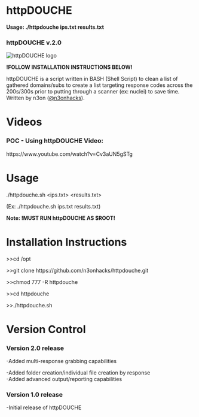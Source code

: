 # httpDOUCHE

<b>Usage: ./httpdouche ips.txt results.txt</b>

<h3>httpDOUCHE v.2.0</h3>
<img src="https://raw.githubusercontent.com/n3onhacks/httpdouche/main/httpdouche-logo.jpg" alt="httpDOUCHE logo">

**!FOLLOW INSTALLATION INSTRUCTIONS BELOW!**<p>
httpDOUCHE is a script written in BASH (Shell Script) to clean a list of gathered domains/subs to create a list targeting response codes across the 200s/300s prior to putting through a scanner (ex: nuclei) to save time. Written by n3on (<a href="https://www.twitter.com/@n3onhacks">@n3onhacks</a>).

<h1>Videos</h1>

<h3>POC - Using httpDOUCHE Video:</h3><p>
 https://www.youtube.com/watch?v=Cv3aUN5gSTg<p>
 
<h1>Usage</h1>
  
./httpdouche.sh <ips.txt> <results.txt> <p>
(Ex: ./httpdouche.sh ips.txt results.txt)
 
<b>Note: **!MUST RUN httpDOUCHE AS $ROOT!**</b><p>

 <h1>Installation Instructions</h1>
>>cd /opt<p><p>
>>git clone https://github.com/n3onhacks/httpdouche.git<p>
>>chmod 777 -R httpdouche<p>
>>cd httpdouche<p>
>>./httpdouche.sh <ips.txt> <results.txt><p>

<h1>Version Control</h1>
 
<h3>Version 2.0 release</h3>
-Added multi-response grabbing capabilities<p>
-Added folder creation/individual file creation by response<br>
 -Added advanced output/reporting capabilities

 <h3>Version 1.0 release</h3>
-Initial release of httpDOUCHE<p>
 

